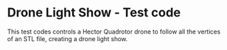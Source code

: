 # Drone Light Show - Test code

This test codes controls a Hector Quadrotor drone to follow all the vertices of an STL file, creating a drone light show.
